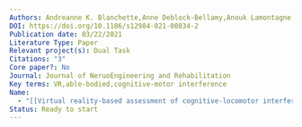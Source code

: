 ```yaml
---
Authors: Andreanne K. Blanchette,Anne Deblock-Bellamy,Anouk Lamontagne,Bradford J. McFadyen,Marie-Christine Ouellet
DOI: https://doi.org/10.1186/s12984-021-00834-2
Publication date: 03/22/2021
Literature Type: Paper
Relevant project(s): Dual Task
Citations: "3"
Core paper?: No
Journal: Journal of NeruoEngineering and Rehabilitation
Key terms: VR,able-bodied,cognitive-motor interference
Name:
  - "[[Virtual reality‐based assessment of cognitive‐locomotor interference in healthy young adults]]"
Status: Ready to start
---
```

